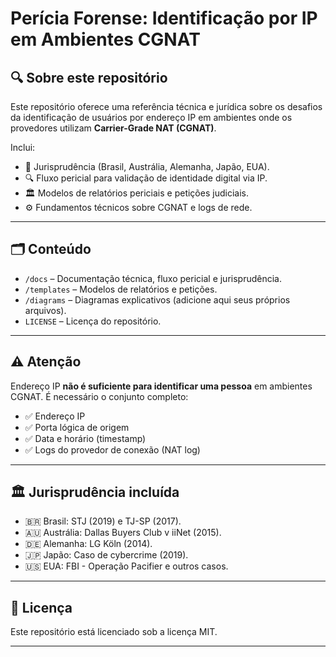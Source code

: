 # Perícia Forense: Identificação por IP em Ambientes CGNAT

## 🔍 Sobre este repositório

Este repositório oferece uma referência técnica e jurídica sobre os desafios da identificação de usuários por endereço IP em ambientes onde os provedores utilizam **Carrier-Grade NAT (CGNAT)**.

Inclui:
- 📜 Jurisprudência (Brasil, Austrália, Alemanha, Japão, EUA).
- 🔍 Fluxo pericial para validação de identidade digital via IP.
- 🏛️ Modelos de relatórios periciais e petições judiciais.
- ⚙️ Fundamentos técnicos sobre CGNAT e logs de rede.

---

## 🗂️ Conteúdo

- `/docs` – Documentação técnica, fluxo pericial e jurisprudência.
- `/templates` – Modelos de relatórios e petições.
- `/diagrams` – Diagramas explicativos (adicione aqui seus próprios arquivos).
- `LICENSE` – Licença do repositório.

---

## ⚠️ Atenção

Endereço IP **não é suficiente para identificar uma pessoa** em ambientes CGNAT. É necessário o conjunto completo:
- ✅ Endereço IP
- ✅ Porta lógica de origem
- ✅ Data e horário (timestamp)
- ✅ Logs do provedor de conexão (NAT log)

---

## 🏛️ Jurisprudência incluída

- 🇧🇷 Brasil: STJ (2019) e TJ-SP (2017).
- 🇦🇺 Austrália: Dallas Buyers Club v iiNet (2015).
- 🇩🇪 Alemanha: LG Köln (2014).
- 🇯🇵 Japão: Caso de cybercrime (2019).
- 🇺🇸 EUA: FBI - Operação Pacifier e outros casos.

---

## 📄 Licença

Este repositório está licenciado sob a licença MIT.

---
